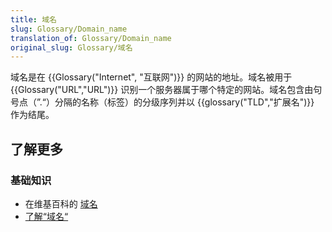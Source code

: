 ```yaml
---
title: 域名
slug: Glossary/Domain_name
translation_of: Glossary/Domain_name
original_slug: Glossary/域名
---
```

域名是在 {{Glossary("Internet", "互联网")}} 的网站的地址。域名被用于 {{Glossary("URL","URL")}} 识别一个服务器属于哪个特定的网站。域名包含由句号点（”.“）分隔的名称（标签）的分级序列并以 {{glossary("TLD","扩展名")}} 作为结尾。

## 了解更多

### **基础知识**

- 在维基百科的 [域名](https://zh.wikipedia.org/wiki/域名)
- [了解“域名“](/zh-CN/Learn/Understanding_domain_names)
